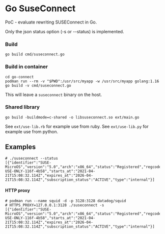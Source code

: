 # Go SuseConnect

PoC - evaluate rewriting SUSEConnect in Go.

Only the json status option (-s or --status) is implemented.

### Build
`go build cmd/suseconnect.go`

### Build in container
```
cd go-connect
podman run --rm -v "$PWD":/usr/src/myapp -w /usr/src/myapp golang:1.16 go build -v cmd/suseconnect.go
```
This will leave a `suseconnect` binary on the host.

### Shared library
`go build -buildmode=c-shared -o libsuseconnect.so ext/main.go`

See `ext/use-lib.rb` for example use from ruby.
See `ext/use-lib.py` for example use from python.

## Examples
```
# ./suseconnect --status
[{"identifier":"SUSE-MicroOS","version":"5.0","arch":"x86_64","status":"Registered","regcode":"INTERNAL-USE-ONLY-116f-4b58","starts_at":"2021-04-21T15:08:32.114Z","expires_at":"2026-04-21T15:08:32.114Z","subscription_status":"ACTIVE","type":"internal"}]
```
#### HTTP proxy
```
# podman run --name squid -d -p 3128:3128 datadog/squid
# HTTPS_PROXY=127.0.0.1:3128 ./suseconnect -s
[{"identifier":"SUSE-MicroOS","version":"5.0","arch":"x86_64","status":"Registered","regcode":"INTERNAL-USE-ONLY-116f-4b58","starts_at":"2021-04-21T15:08:32.114Z","expires_at":"2026-04-21T15:08:32.114Z","subscription_status":"ACTIVE","type":"internal"}]
```
